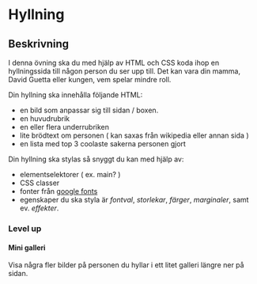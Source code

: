 # Hyllning

## Beskrivning
I denna övning ska du med hjälp av HTML och CSS koda ihop en hyllningssida till någon person du ser upp till. Det kan vara din mamma, David Guetta eller kungen, vem spelar mindre roll.

Din hyllning ska innehålla följande HTML:

- en bild som anpassar sig till sidan / boxen.
- en huvudrubrik
- en eller flera underrubriken
- lite brödtext om personen ( kan saxas från wikipedia eller annan sida )
- en lista med top 3 coolaste sakerna personen gjort


Din hyllning ska stylas så snyggt du kan med hjälp av:

- elementselektorer ( ex. main? )
- CSS classer
- fonter från [google fonts](https://fonts.google.com)
- egenskaper du ska styla är *fontval*, *storlekar*, *färger*, *marginaler*, samt ev. *effekter*.


### Level up

#### Mini galleri
Visa några fler bilder på personen du hyllar i ett litet galleri längre ner på sidan.
